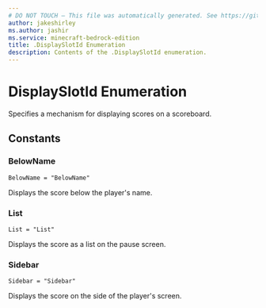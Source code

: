 ```yaml
---
# DO NOT TOUCH — This file was automatically generated. See https://github.com/mojang/minecraftapidocsgenerator to modify descriptions, examples, etc.
author: jakeshirley
ms.author: jashir
ms.service: minecraft-bedrock-edition
title: .DisplaySlotId Enumeration
description: Contents of the .DisplaySlotId enumeration.
---
```

# DisplaySlotId Enumeration

Specifies a mechanism for displaying scores on a scoreboard.

## Constants
### **BelowName**
`BelowName = "BelowName"`

Displays the score below the player's name.
### **List**
`List = "List"`

Displays the score as a list on the pause screen.
### **Sidebar**
`Sidebar = "Sidebar"`

Displays the score on the side of the player's screen.
